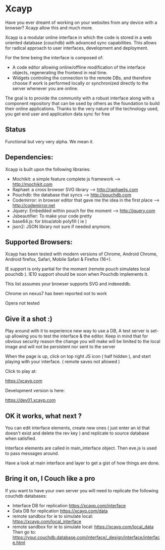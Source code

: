 Xcayp
=====

Have you ever dreamt of working on your websites from any device with a browser? Xcayp allow this and much more.

Xcayp is a modular online interface in which the code is stored in a web oriented database (couchdb) with advanced 
sync capabilities. This allows for radical approach to user interfaces, development and deployment.  

For the time being the interface is composed of:
 - A code editor allowing online/offline modification of the interface objects, regenerating the frontend in real time.
 - Widgets controling the connection to the remote DBs, and therefore choose if work is performed locally 
or synchronized directly to the server whenever you are online.


The goal is to provide the community with a robust interface along with a component repository that can be used by 
others as the foundation to build their online applications. Thanks to the very nature of the technology used, you get end 
user and application data sync for free


Status
------

Functional but very very alpha. We mean it.

Dependencies:
-------------
Xcayp is built upon the following libraries:
- Mochikit: a simple feature complete js framework    					 --> http://mochikit.com
- Raphael: a cross browser SVG library										 --> http://raphaeljs.com
- Pouchdb: the database that syncs											 --> http://pouchdb.com
- Codemirror: in browser editor that gave me the idea in the first place		 --> http://codemirror.net
- Jquery: Embedded within pouch for the moment								 --> http://jquery.com
- Jsbeautifier: To make your code pretty
- base64.js: for btoa/atob polyfill ( ie )
- json2: JSON library not sure if needed anymore.

Supported Browsers:
------------------
Xcayp has been tested with modern versions of Chrome, Android Chrome, Android firefox, Safari, Mobile Safari & Firefox (16+).

IE support is only partial for the moment (remote pouch simulates local pouchdb ). IE10 support should be 
soon when Pouchdb implements it.

This list assumes your browser supports SVG and indexeddb.

Chrome on nexus7 has been reported not to work

Opera not tested

Give it a shot :)
----------------

Play around with it to experience new way to use a DB, A test server is set-up allowing you to test the interface & 
the editor. Keep in mind that for obvious security reason the change you will make will be limited to the local image 
and will not be persistent nor sent to the server



When the page is up, click on top right JS icon ( half hidden ), and start playing with your interface.
( remote saves not allowed )

Click to play at:

https://xcayp.com

Development version is here:

https://dev01.xcayp.com



OK it works, what next ?
------------------------

You can edit interface elements, create new ones ( just enter an id that doesn't exist and delete the rev key ) and replicate to source database when satisfied.

Interface elements are called in main_interface object. Then eve.js is used to pass messages around.

Have a look at main interface and layer to get a gist of how things are done.


Bring it on, I Couch like a pro
-------------------------------

If you want to have your own server you will need to replicate the following couchdb databases:
 - Interface DB for replication https://xcayp.com/interface
 - Data DB for replication https://xcayp.com/data
 - remote sandbox for ie to simulate local: https://xcayp.com/local_interface
 - remote sandbox for ie to simulate local: https://xcayp.com/local_data
Then go to: https://your.couchdb.database.com/interface/_design/interface/interface.html




